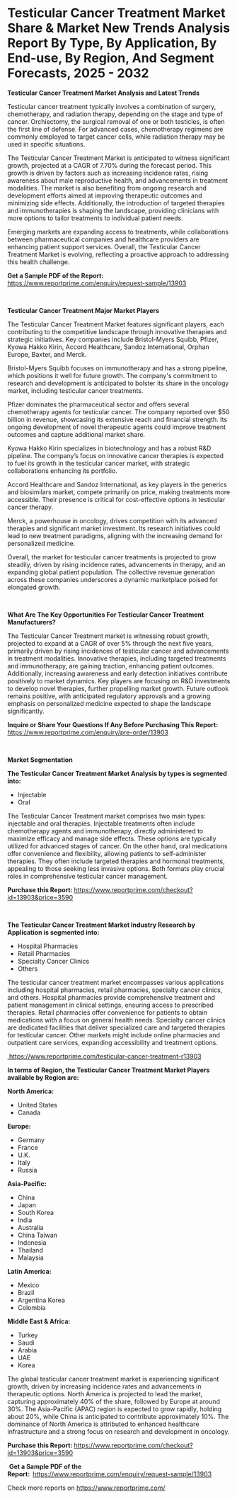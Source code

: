 <p><h1>Testicular Cancer Treatment Market Share & Market New Trends Analysis Report By Type, By Application, By End-use, By Region, And Segment Forecasts, 2025 - 2032</h1></p><p><strong>Testicular Cancer Treatment Market Analysis and Latest Trends</strong></p>
<p><p>Testicular cancer treatment typically involves a combination of surgery, chemotherapy, and radiation therapy, depending on the stage and type of cancer. Orchiectomy, the surgical removal of one or both testicles, is often the first line of defense. For advanced cases, chemotherapy regimens are commonly employed to target cancer cells, while radiation therapy may be used in specific situations.</p><p>The Testicular Cancer Treatment Market is anticipated to witness significant growth, projected at a CAGR of 7.70% during the forecast period. This growth is driven by factors such as increasing incidence rates, rising awareness about male reproductive health, and advancements in treatment modalities. The market is also benefiting from ongoing research and development efforts aimed at improving therapeutic outcomes and minimizing side effects. Additionally, the introduction of targeted therapies and immunotherapies is shaping the landscape, providing clinicians with more options to tailor treatments to individual patient needs.</p><p>Emerging markets are expanding access to treatments, while collaborations between pharmaceutical companies and healthcare providers are enhancing patient support services. Overall, the Testicular Cancer Treatment Market is evolving, reflecting a proactive approach to addressing this health challenge.</p></p>
<p><strong>Get a Sample PDF of the Report:&nbsp;</strong> <a href="https://www.reportprime.com/enquiry/request-sample/13903?utm_campaign=2563&utm_medium=2&utm_source=Github&utm_content=ia&utm_term=20032025&utm_id=testicular-cancer-treatment">https://www.reportprime.com/enquiry/request-sample/13903</a></p>
<p>&nbsp;</p>
<p><strong>Testicular Cancer Treatment Major Market Players</strong></p>
<p><p>The Testicular Cancer Treatment Market features significant players, each contributing to the competitive landscape through innovative therapies and strategic initiatives. Key companies include Bristol-Myers Squibb, Pfizer, Kyowa Hakko Kirin, Accord Healthcare, Sandoz International, Orphan Europe, Baxter, and Merck.</p><p>Bristol-Myers Squibb focuses on immunotherapy and has a strong pipeline, which positions it well for future growth. The company's commitment to research and development is anticipated to bolster its share in the oncology market, including testicular cancer treatments. </p><p>Pfizer dominates the pharmaceutical sector and offers several chemotherapy agents for testicular cancer. The company reported over $50 billion in revenue, showcasing its extensive reach and financial strength. Its ongoing development of novel therapeutic agents could improve treatment outcomes and capture additional market share.</p><p>Kyowa Hakko Kirin specializes in biotechnology and has a robust R&D pipeline. The company’s focus on innovative cancer therapies is expected to fuel its growth in the testicular cancer market, with strategic collaborations enhancing its portfolio.</p><p>Accord Healthcare and Sandoz International, as key players in the generics and biosimilars market, compete primarily on price, making treatments more accessible. Their presence is critical for cost-effective options in testicular cancer therapy.</p><p>Merck, a powerhouse in oncology, drives competition with its advanced therapies and significant market investment. Its research initiatives could lead to new treatment paradigms, aligning with the increasing demand for personalized medicine.</p><p>Overall, the market for testicular cancer treatments is projected to grow steadily, driven by rising incidence rates, advancements in therapy, and an expanding global patient population. The collective revenue generation across these companies underscores a dynamic marketplace poised for elongated growth.</p></p>
<p>&nbsp;</p>
<p><strong>What Are The Key Opportunities For Testicular Cancer Treatment Manufacturers?</strong></p>
<p><p>The Testicular Cancer Treatment market is witnessing robust growth, projected to expand at a CAGR of over 5% through the next five years, primarily driven by rising incidences of testicular cancer and advancements in treatment modalities. Innovative therapies, including targeted treatments and immunotherapy, are gaining traction, enhancing patient outcomes. Additionally, increasing awareness and early detection initiatives contribute positively to market dynamics. Key players are focusing on R&D investments to develop novel therapies, further propelling market growth. Future outlook remains positive, with anticipated regulatory approvals and a growing emphasis on personalized medicine expected to shape the landscape significantly.</p></p>
<p><strong>Inquire or Share Your Questions If Any Before Purchasing This Report:</strong> <a href="https://www.reportprime.com/enquiry/pre-order/13903?utm_campaign=2563&utm_medium=2&utm_source=Github&utm_content=ia&utm_term=20032025&utm_id=testicular-cancer-treatment">https://www.reportprime.com/enquiry/pre-order/13903</a></p>
<p>&nbsp;</p>
<p><strong>Market Segmentation</strong></p>
<p><strong>The Testicular Cancer Treatment Market Analysis by types is segmented into:</strong></p>
<p><ul><li>Injectable</li><li>Oral</li></ul></p>
<p><p>The Testicular Cancer Treatment market comprises two main types: injectable and oral therapies. Injectable treatments often include chemotherapy agents and immunotherapy, directly administered to maximize efficacy and manage side effects. These options are typically utilized for advanced stages of cancer. On the other hand, oral medications offer convenience and flexibility, allowing patients to self-administer therapies. They often include targeted therapies and hormonal treatments, appealing to those seeking less invasive options. Both formats play crucial roles in comprehensive testicular cancer management.</p></p>
<p><strong>Purchase this Report:&nbsp;</strong><a href="https://www.reportprime.com/checkout?id=13903&price=3590&utm_campaign=2563&utm_medium=2&utm_source=Github&utm_content=ia&utm_term=20032025&utm_id=testicular-cancer-treatment">https://www.reportprime.com/checkout?id=13903&price=3590</a></p>
<p>&nbsp;</p>
<p><strong>The Testicular Cancer Treatment Market Industry Research by Application is segmented into:</strong></p>
<p><ul><li>Hospital Pharmacies</li><li>Retail Pharmacies</li><li>Specialty Cancer Clinics</li><li>Others</li></ul></p>
<p><p>The testicular cancer treatment market encompasses various applications including hospital pharmacies, retail pharmacies, specialty cancer clinics, and others. Hospital pharmacies provide comprehensive treatment and patient management in clinical settings, ensuring access to prescribed therapies. Retail pharmacies offer convenience for patients to obtain medications with a focus on general health needs. Specialty cancer clinics are dedicated facilities that deliver specialized care and targeted therapies for testicular cancer. Other markets might include online pharmacies and outpatient care services, expanding accessibility and treatment options.</p></p>
<p><a href="https://www.reportprime.com/testicular-cancer-treatment-r13903?utm_campaign=2563&utm_medium=2&utm_source=Github&utm_content=ia&utm_term=20032025&utm_id=testicular-cancer-treatment">&nbsp;https://www.reportprime.com/testicular-cancer-treatment-r13903</a></p>
<p><strong>In terms of Region, the Testicular Cancer Treatment Market Players available by Region are:</strong></p>
<p>
    <p> <strong> North America: </strong>
        <ul>
            <li>United States</li>
            <li>Canada</li>
        </ul>
        </p> 
    <p> <strong> Europe: </strong>
        <ul>
            <li>Germany</li>
            <li>France</li>
            <li>U.K.</li>
            <li>Italy</li>
            <li>Russia</li>
        </ul>
        </p> 
    <p> <strong> Asia-Pacific: </strong>
        <ul>
            <li>China</li>
            <li>Japan</li>
            <li>South Korea</li>
            <li>India</li>
            <li>Australia</li>
            <li>China Taiwan</li>
            <li>Indonesia</li>
            <li>Thailand</li>
            <li>Malaysia</li>
        </ul>
        </p> 
    <p> <strong> Latin America: </strong>
        <ul>
            <li>Mexico</li>
            <li>Brazil</li>
            <li>Argentina Korea</li>
            <li>Colombia</li>
        </ul>
        </p> 
    <p> <strong> Middle East & Africa: </strong>
        <ul>
            <li>Turkey</li>
            <li>Saudi</li>
            <li>Arabia</li>
            <li>UAE</li>
            <li>Korea</li>
        </ul>
    </p>
    </p>
<p><p>The global testicular cancer treatment market is experiencing significant growth, driven by increasing incidence rates and advancements in therapeutic options. North America is projected to lead the market, capturing approximately 40% of the share, followed by Europe at around 30%. The Asia-Pacific (APAC) region is expected to grow rapidly, holding about 20%, while China is anticipated to contribute approximately 10%. The dominance of North America is attributed to enhanced healthcare infrastructure and a strong focus on research and development in oncology.</p></p>
<p><strong>Purchase this Report: </strong><a href="https://www.reportprime.com/checkout?id=13903&price=3590&utm_campaign=2563&utm_medium=2&utm_source=Github&utm_content=ia&utm_term=20032025&utm_id=testicular-cancer-treatment">https://www.reportprime.com/checkout?id=13903&price=3590</a></p>
<p>&nbsp;<strong>Get a Sample PDF of the Report:&nbsp;&nbsp;</strong><a href="https://www.reportprime.com/enquiry/request-sample/13903?utm_campaign=2563&utm_medium=2&utm_source=Github&utm_content=ia&utm_term=20032025&utm_id=testicular-cancer-treatment">https://www.reportprime.com/enquiry/request-sample/13903</a></p>
<p><strong></strong></p>
<p>Check more reports on <a href="https://www.reportprime.com/?utm_campaign=2563&utm_medium=2&utm_source=Github&utm_content=ia&utm_term=20032025&utm_id=testicular-cancer-treatment">https://www.reportprime.com/</a></p>